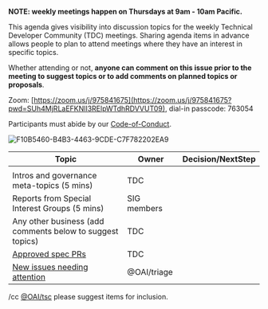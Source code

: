 **NOTE: weekly meetings happen on Thursdays at 9am - 10am Pacific.**

This agenda gives visibility into discussion topics for the weekly Technical Developer Community (TDC) meetings. Sharing agenda items in advance allows people to plan to attend meetings where they have an interest in specific topics. 

Whether attending or not, **anyone can comment on this issue prior to the meeting to suggest topics or to add comments on planned topics or proposals**.

Zoom: [https://zoom.us/j/975841675](https://zoom.us/j/975841675?pwd=SUh4MjRLaEFKNlI3RElpWTdhRDVVUT09), dial-in passcode: 763054

Participants must abide by our [Code-of-Conduct](https://github.com/OAI/OpenAPI-Specification/blob/main/CODE_OF_CONDUCT.md#code-of-conduct).

![F10B5460-B4B3-4463-9CDE-C7F782202EA9](https://user-images.githubusercontent.com/21603/121568843-0b260900-ca18-11eb-9362-69fda4162be8.jpeg)

| Topic | Owner | Decision/NextStep |
|-------|---------|---------|  
| | | |
Intros and governance meta-topics (5 mins) | TDC | |
Reports from Special Interest Groups (5 mins) | SIG members | |
Any other business (add comments below to suggest topics) | TDC | |
[Approved spec PRs](https://github.com/OAI/OpenAPI-Specification/pulls?q=is%3Apr+is%3Aopen+review%3Aapproved) | TDC | |
[New issues needing attention](https://github.com/search?q=repo%3Aoai%2Fopenapi-specification+is%3Aissue+comments%3A0+no%3Alabel+is%3Aopen) | @OAI/triage  | |

/cc [@OAI/tsc](https://github.com/orgs/OAI/teams/tsc) please suggest items for inclusion.
